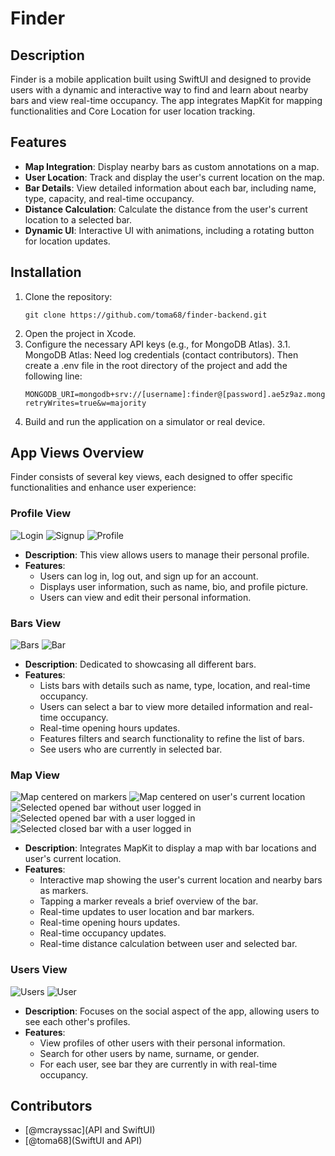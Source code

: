 # Finder

## Description
Finder is a mobile application built using SwiftUI and designed to provide users with a dynamic and interactive way to find and learn about nearby bars and view real-time occupancy. The app integrates MapKit for mapping functionalities and Core Location for user location tracking.

## Features

- **Map Integration**: Display nearby bars as custom annotations on a map.
- **User Location**: Track and display the user's current location on the map.
- **Bar Details**: View detailed information about each bar, including name, type, capacity, and real-time occupancy.
- **Distance Calculation**: Calculate the distance from the user's current location to a selected bar.
- **Dynamic UI**: Interactive UI with animations, including a rotating button for location updates.

## Installation

1. Clone the repository:
   ```
   git clone https://github.com/toma68/finder-backend.git
   ```
2. Open the project in Xcode.
3. Configure the necessary API keys (e.g., for MongoDB Atlas).
3.1. MongoDB Atlas: Need log credentials (contact contributors). Then create a .env file in the root directory of the project and add the following line:
   ```
   MONGODB_URI=mongodb+srv://[username]:finder@[password].ae5z9az.mongodb.net/?retryWrites=true&w=majority
   ```
4. Build and run the application on a simulator or real device.

## App Views Overview

Finder consists of several key views, each designed to offer specific functionalities and enhance user experience:

### Profile View

![Login](https://raw.githubusercontent.com/toma68/finder-backend/main/Pictures/Login.png)
![Signup](https://raw.githubusercontent.com/toma68/finder-backend/main/Pictures/Signup.png)
![Profile](https://raw.githubusercontent.com/toma68/finder-backend/main/Pictures/Profile.png)

- **Description**: This view allows users to manage their personal profile.
- **Features**:
    - Users can log in, log out, and sign up for an account.
    - Displays user information, such as name, bio, and profile picture.
    - Users can view and edit their personal information.

### Bars View

![Bars](https://raw.githubusercontent.com/toma68/finder-backend/main/Pictures/Bars.png)
![Bar](https://raw.githubusercontent.com/toma68/finder-backend/main/Pictures/Bar.png)

- **Description**: Dedicated to showcasing all different bars.
- **Features**:
    - Lists bars with details such as name, type, location, and real-time occupancy.
    - Users can select a bar to view more detailed information and real-time occupancy.
    - Real-time opening hours updates.
    - Features filters and search functionality to refine the list of bars.
    - See users who are currently in selected bar.

### Map View

![Map centered on markers](https://raw.githubusercontent.com/toma68/finder-backend/main/Pictures/MarkersMapCentered.png)
![Map centered on user's current location](https://raw.githubusercontent.com/toma68/finder-backend/main/Pictures/UserLocationMapCentered.png)
![Selected opened bar without user logged in](https://raw.githubusercontent.com/toma68/finder-backend/main/Pictures/MapBarOpenUserNotLogged.png)
![Selected opened bar with a user logged in](https://raw.githubusercontent.com/toma68/finder-backend/main/Pictures/MapBarOpen.png)
![Selected closed bar with a user logged in](https://raw.githubusercontent.com/toma68/finder-backend/main/Pictures/MapBarClose.png)

- **Description**: Integrates MapKit to display a map with bar locations and user's current location.
- **Features**:
    - Interactive map showing the user's current location and nearby bars as markers.
    - Tapping a marker reveals a brief overview of the bar.
    - Real-time updates to user location and bar markers.
    - Real-time opening hours updates.
    - Real-time occupancy updates.
    - Real-time distance calculation between user and selected bar.

### Users View

![Users](https://raw.githubusercontent.com/toma68/finder-backend/main/Pictures/Users.png)
![User](https://raw.githubusercontent.com/toma68/finder-backend/main/Pictures/User.png)

- **Description**: Focuses on the social aspect of the app, allowing users to see each other's profiles.
- **Features**:
    - View profiles of other users with their personal information.
    - Search for other users by name, surname, or gender.
    - For each user, see bar they are currently in with real-time occupancy.

## Contributors

- [@mcrayssac](API and SwiftUI)
- [@toma68](SwiftUI and API)